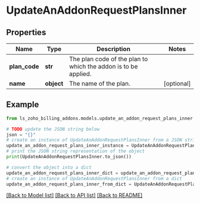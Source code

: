# UpdateAnAddonRequestPlansInner


## Properties

Name | Type | Description | Notes
------------ | ------------- | ------------- | -------------
**plan_code** | **str** | The plan code of the plan to which the addon is to be applied. | 
**name** | **object** | The name of the plan. | [optional] 

## Example

```python
from ls_zoho_billing_addons.models.update_an_addon_request_plans_inner import UpdateAnAddonRequestPlansInner

# TODO update the JSON string below
json = "{}"
# create an instance of UpdateAnAddonRequestPlansInner from a JSON string
update_an_addon_request_plans_inner_instance = UpdateAnAddonRequestPlansInner.from_json(json)
# print the JSON string representation of the object
print(UpdateAnAddonRequestPlansInner.to_json())

# convert the object into a dict
update_an_addon_request_plans_inner_dict = update_an_addon_request_plans_inner_instance.to_dict()
# create an instance of UpdateAnAddonRequestPlansInner from a dict
update_an_addon_request_plans_inner_from_dict = UpdateAnAddonRequestPlansInner.from_dict(update_an_addon_request_plans_inner_dict)
```
[[Back to Model list]](../README.md#documentation-for-models) [[Back to API list]](../README.md#documentation-for-api-endpoints) [[Back to README]](../README.md)


